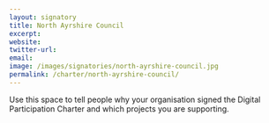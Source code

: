 ```yaml
---
layout: signatory
title: North Ayrshire Council
excerpt: 
website: 
twitter-url: 
email: 
image: /images/signatories/north-ayrshire-council.jpg
permalink: /charter/north-ayrshire-council/
---
```


Use this space to tell people why your organisation signed the Digital Participation Charter and which projects you are supporting.